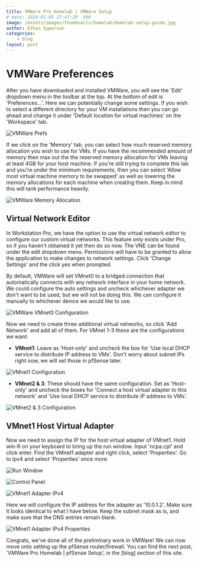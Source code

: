 ```yaml
---
title: VMWare Pro Homelab | VMWare Setup
# date: 2024-01-05 17:47:28 -500
image: /assets/images/thumbnails/homelab/Homelab-setup-guide.jpg
author: Ethan Epperson
categories: 
    - blog
layout: post
---
```


# VMWare Preferences

After you have downloaded and installed VMWare, you will see the 'Edit' dropdown menu in the toolbar at the top. At the bottom of edit is 'Preferences...'. Here we can potentially change some settings. If you wish to select a different directory for your VM installations then you can go ahead and change it under 'Default location for virtual machines' on the 'Workspace' tab.

![VMWare Prefs](/assets/images/homelab/vmware-pro-setup/vmware-pref.jpg)

 If we click on the 'Memory' tab, you can select how much reserved memory allocation you wish to use for VMs. If you have the recommended amount of memory then max out the the reserved memory allocation for VMs leaving at least 4GB for your host machine. If you're still trying to complete this lab and you're under the minimum requirements, then you can select 'Allow most virtual machine memory to be swapped' as well as lowering the memory allocations for each machine when creating them. Keep in mind this will tank performance heavily.

![VMWare Memory Allocation](/assets/images/homelab/vmware-pro-setup/vmware-memory.jpg)

## Virtual Network Editor

In Workstation Pro, we have the option to use the virtual network editor to configure our custom virtual networks. This feature only exists under Pro, so if you haven't obtained it yet then do so now. The VNE can be found under the edit dropdown menu. Permissions will have to be granted to allow the application to make changes to network settings. Click 'Change Settings' and the click yes when prompted.

By default, VMWare will set VMnet0 to a bridged connection that automatically connects with any network interface in your home network. We could configure the auto settings and uncheck whichever adapter we don't want to be used, but we will not be doing this. We can configure it manually to whichever device we would like to use.

![VMWare VMnet0 Configuration](/assets/images/homelab/vmware-pro-setup/vmnet0-setup.jpg)

Now we need to create three additional virtual networks, so click 'Add Network' and add all of them. For VMnet 1-3  these are the configurations we want:

- **VMnet1**: Leave as 'Host-only' and uncheck the box for 'Use local DHCP service to distribute IP address to VMs'. Don't worry about subnet IPs right now, we will set those in pfSense later.

![VMnet1 Configuration](/assets/images/homelab/vmware-pro-setup/vmnet1-setup.jpg)

- **VMnet2 & 3**: These should have the same configuration. Set as 'Host-only' and uncheck the boxes for 'Connect a host virtual adapter to this network' and 'Use local DHCP service to distribute IP address to VMs'.

![VMnet2 & 3 Configuration](/assets/images/homelab/vmware-pro-setup/vmnet2&3-setup.jpg)

## VMnet1 Host Virtual Adapter

Now we need to assign the IP for the host virtual adapter of VMnet1. Hold win-R on your keyboard to bring up the run window. Input 'ncpa.cpl' and click enter. Find the VMnet1 adapter and right click, select 'Properties'. Go to ipv4 and select 'Properties' once more. 

![Run Window](/assets/images/homelab/vmware-pro-setup/run-ncpa.jpg)

![Control Panel](/assets/images/homelab/vmware-pro-setup/vmnet1-control-panel.jpg)

![VMnet1 Adapter IPv4](/assets/images/homelab/vmware-pro-setup/vmnet1-ipv4.jpg)

Here we will configure the IP address for the adapter as '10.0.1.2'. Make sure it looks identical to what I have below. Keep the subnet mask as is, and make sure that the DNS entries remain blank.

![VMnet1 Adapter IPv4 Properties](/assets/images/homelab/vmware-pro-setup/vmnet1-ipv4-setip.jpg)

Congrats, we've done all of the preliminary work in VMWare! We can now move onto setting up the pfSense router/firewall. You can find the next post, 'VMWare Pro Homelab | pfSense Setup', in the [blog] section of this site.